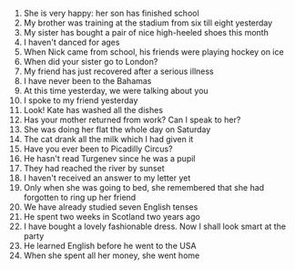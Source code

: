 1. She is very happy: her son has finished school
2. My brother was training at the stadium from six till eight yesterday
3. My sister has bought a pair of nice high-heeled shoes this month
4. I haven't danced for ages
5. When Nick came from school, his friends were playing hockey on ice
6. When did your sister go to London?
7. My friend has just recovered after a serious illness
8. I have never been to the Bahamas
9. At this time yesterday, we were talking about you
10. I spoke to my friend yesterday
11. Look! Kate has washed all the dishes
12. Has your mother returned from work? Can I speak to her?
13. She was doing her flat the whole day on Saturday
14. The cat drank all the milk which I had given it
15. Have you ever been to Picadilly Circus?
16. He hasn't read Turgenev since he was a pupil
17. They had reached the river by sunset
18. I haven't received an answer to my letter yet
19. Only when she was going to bed, she remembered that she had forgotten to ring up her friend
20. We have already studied seven English tenses
21. He spent two weeks in Scotland two years ago
22. I have bought a lovely fashionable dress. Now I shall look smart at the party
23. He learned English before he went to the USA
24. When she spent all her money, she went home